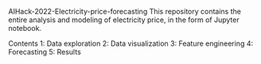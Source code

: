 AIHack-2022-Electricity-price-forecasting
This repository contains the entire analysis and modeling of electricity price, in the form of Jupyter notebook.

Contents
1: Data exploration
2: Data visualization
3: Feature engineering
4: Forecasting
5: Results



